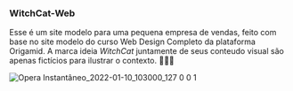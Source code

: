 ### WitchCat-Web
Esse é um site modelo para uma pequena empresa de vendas, feito com base no site modelo do curso Web Design Completo da plataforma Origamid. 
A marca ideia *WitchCat* juntamente de seus conteudo visual são apenas fictícios para ilustrar o contexto. 
💜🤍💜

![Opera Instantâneo_2022-01-10_103000_127 0 0 1](https://user-images.githubusercontent.com/49173787/148774894-ae4aef87-86c4-4526-89f3-f0ad74ddaf6d.png)
